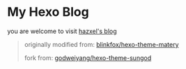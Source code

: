 # My Hexo Blog

you are welcome to visit [hazxel's blog](https://hazxel.github.io/)

> originally modified from: [blinkfox/hexo-theme-matery](https://github.com/blinkfox/hexo-theme-matery)
>
> fork from: [godweiyang/hexo-theme-sungod](https://github.com/godweiyang/hexo-theme-sungod)

